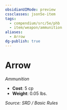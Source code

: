 ```yaml
---
obsidianUIMode: preview
cssclasses: json5e-item
tags:
  - compendium/src/5e/phb
  - item/weapon/ammunition
aliases:
  - Arrow
dg-publish: true
---
```

# Arrow
*Ammunition*  

- **Cost**: 5 cp
- **Weight**: 0.05 lbs.

*Source: SRD / Basic Rules*